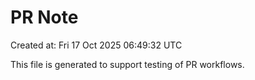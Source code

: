 # PR Note

Created at: Fri 17 Oct 2025 06:49:32 UTC

This file is generated to support testing of PR workflows.
